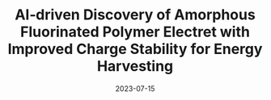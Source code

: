 ---
title: "AI‐driven Discovery of Amorphous Fluorinated Polymer Electret with Improved Charge Stability for Energy Harvesting"
collection: publications
permalink: /publication/2023am
excerpt: 'Authors: Zetian Mao, Chi Chen, Yucheng Zhang, Kuniko Suzuki, Yuji Suzuki'
date: 2023-07-15
venue: 'Advanced Materials'
---